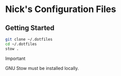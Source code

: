 # Nick's Configuration Files

## Getting Started

```bash
git clone ~/.dotfiles
cd ~/.dotfiles
stow .
```

> [!IMPORTANT]
> GNU Stow must be installed locally.


